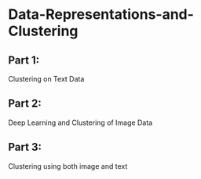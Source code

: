 # Data-Representations-and-Clustering

## Part 1:
Clustering on Text Data

## Part 2:
Deep Learning and Clustering of Image Data 

## Part 3:
Clustering using both image and text
